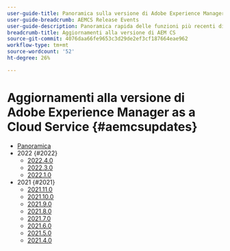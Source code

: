 ```yaml
---
user-guide-title: Panoramica sulla versione di Adobe Experience Manager as a Cloud Service
user-guide-breadcrumb: AEMCS Release Events
user-guide-description: Panoramica rapida delle funzioni più recenti di Adobe Experience Manager as a Cloud Service
breadcrumb-title: Aggiornamenti alla versione di AEM CS
source-git-commit: 4076daa66fe9653c3d29de2ef3cf187664eae962
workflow-type: tm+mt
source-wordcount: '52'
ht-degree: 26%

---
```



# Aggiornamenti alla versione di Adobe Experience Manager as a Cloud Service {#aemcsupdates}

+ [Panoramica](overview.md)
+ 2022 {#2022}
   + [2022.4.0](./2022/2022-4-0.md)
   + [2022.3.0](./2022/2022-3-0.md)
   + [2022.1.0](./2022/2022-1-0.md)
+ 2021 {#2021}
   + [2021.11.0](./2021/2021-11-0.md)
   + [2021.10.0](./2021/2021-10-0.md)
   + [2021.9.0](./2021/2021-9-0.md)
   + [2021.8.0](./2021/2021-8-0.md)
   + [2021.7.0](./2021/2021-7-0.md)
   + [2021.6.0](./2021/2021-6-0.md)
   + [2021.5.0](./2021/2021-5-0.md)
   + [2021.4.0](./2021/2021-4-0.md)
